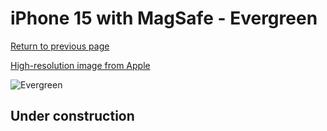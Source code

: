# iPhone 15 with MagSafe - Evergreen

[Return to previous page](/iphone_15)

[High-resolution image from Apple](https://store.storeimages.cdn-apple.com/8756/as-images.apple.com/is/MT3J3?wid=4500&hei=4500&fmt=png)

<div style="width: 500px"><img src="/almost_uncompressed/MT3J3.webp" alt="Evergreen"></div>

## Under construction
